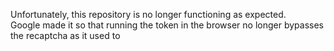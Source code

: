 Unfortunately, this repository is no longer functioning as expected. \
Google made it so that running the token in the browser no longer bypasses the recaptcha as it used to 

